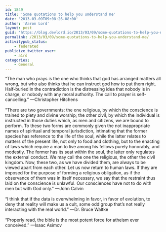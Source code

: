 ```yaml
---
id: 1849
title: 'Some quotations to help you understand me'
date: '2013-03-09T09:08:26-08:00'
author: 'Aaron Lord'
layout: post
guid: 'https://blog.devlord.io/2013/03/09/some-quotations-to-help-you-understand-me/'
permalink: /2013/03/09/some-quotations-to-help-you-understand-me/
activitypub_status:
    - federated
publicize_twitter_user:
    - a1rd
categories:
    - General
---
```


<p>“The man who prays is the one who thinks that god has arranged matters all wrong, but who also thinks that he can instruct god how to put them right. Half-buried in the contradiction is the distressing idea that nobody is in charge, or nobody with any moral authority. The call to prayer is self-cancelling.” —Christopher Hitchens<br /><br />"There are two governments: the one religious, by which the conscience is trained to piety and divine worship; the other civil, by which the individual is instructed in those duties which, as men and citizens, we are bound to perform. To these two forms are commonly given the not inappropriate names of spiritual and temporal jurisdiction, intimating that the former species has reference to the life of the soul, while the latter relates to matters of the present life, not only to food and clothing, but to the enacting of laws which require a man to live among his fellows purely honorably, and modestly. The former has its seat within the soul, the latter only regulates the external conduct. We may call the one the religious, the other the civil kingdom. Now, these two, as we have divided them, are always to be viewed apart from each other. Let us now return to human laws. If they are imposed for the purpose of forming a religious obligation, as if the observance of them was in itself necessary, we say that the restraint thus laid on the conscience is unlawful. Our consciences have not to do with men but with God only." —John Calvin<br /><br />“I think that if the data is overwhelming in favor, in favor of evolution, to deny that reality will make us a cult, some odd group that’s not really interacting with the real world.” —Dr. Bruce Waltke<br /><br />“Properly read, the bible is the most potent force for atheism ever conceived.” —Isaac Asimov</p>
